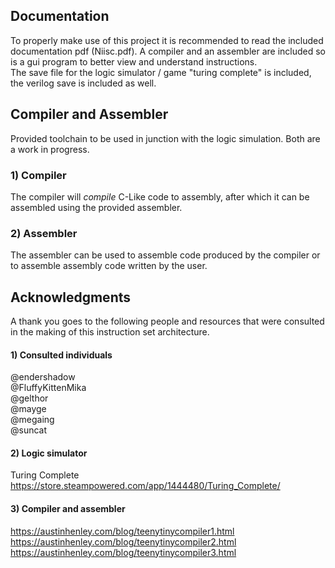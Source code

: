 ## Documentation

To properly make use of this project it is recommended  to read the included documentation pdf (Niisc.pdf). A compiler and an assembler are included so is a gui program to better view and understand instructions.<br/>
The save file for the logic simulator / game "turing complete" is included, the verilog save is included as well.<br/>

## Compiler and Assembler
Provided toolchain to be used in junction with the logic simulation. Both are a work in progress.
### 1) Compiler
The compiler will *compile* C-Like code to assembly, after which it can be assembled using the provided assembler.

### 2) Assembler
The assembler can be used to assemble code produced by the compiler or to assemble assembly code written by the user.

## Acknowledgments

A thank you goes to the following people and resources that were consulted in the making of this instruction set architecture.

#### 1) Consulted individuals

@endershadow<br/>
@FluffyKittenMika<br/>
@gelthor<br/>
@mayge<br/>
@megaing<br/>
@suncat


#### 2) Logic simulator
Turing Complete
https://store.steampowered.com/app/1444480/Turing_Complete/

#### 3) Compiler and assembler
https://austinhenley.com/blog/teenytinycompiler1.html
https://austinhenley.com/blog/teenytinycompiler2.html
https://austinhenley.com/blog/teenytinycompiler3.html



